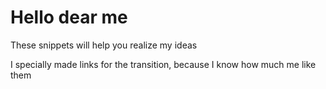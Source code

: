 # Hello dear me

These snippets will help you realize my ideas

I specially made links for the transition, because I know how much me like them
